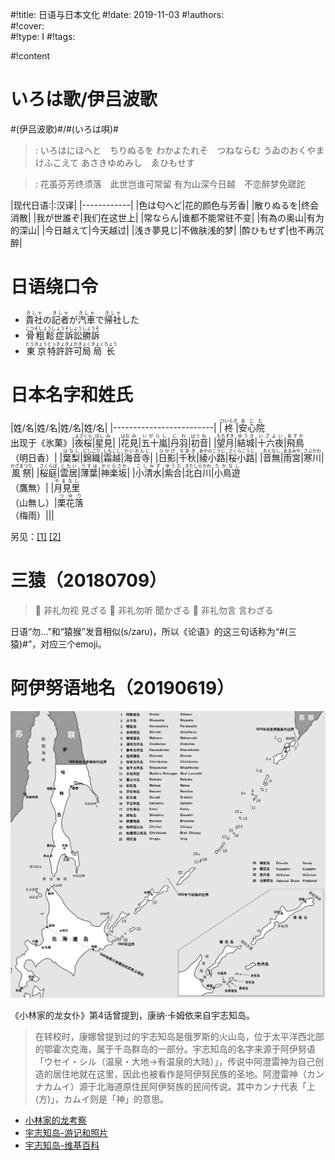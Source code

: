 #!title:    日语与日本文化
#!date:     2019-11-03
#!authors:  
#!cover:    
#!type:     I
#!tags:     

#!content

# いろは歌/伊吕波歌

#(伊吕波歌)#/#(いろは唄)#

> : いろはにほへと　ちりぬるを
わかよたれそ　つねならむ
うゐのおくやま　けふこえて
あさきゆめみし　ゑひもせす

> : 花虽芬芳终须落　此世岂谁可常留
有为山深今日越　不恋醉梦免蹉跎

|现代日语:|:汉译|
|------------|
|色は匂へど|花的颜色与芳香|
|散りぬるを|终会消散|
|我が世誰ぞ|我们在这世上|
|常ならん|谁都不能常驻不变|
|有為の奥山|有为的深山|
|今日越えて|今天越过|
|浅き夢見じ|不做肤浅的梦|
|酔ひもせず|也不再沉醉|

# 日语绕口令

- <ruby>貴社<rt>きしゃ</rt></ruby>の<ruby>記者<rt>きしゃ</rt></ruby>が<ruby>汽車<rt>きしゃ</rt></ruby>で<ruby>帰社<rt>きしゃ</rt></ruby>した
- <ruby>骨粗鬆症<rt>こつそしょうしょう</rt></ruby><ruby>訴訟<rt>そしょう</rt></ruby><ruby>勝訴<rt>しょうそ</rt></ruby>
- <ruby>東京<rt>とうきょう</rt></ruby><ruby>特許<rt>とっきょ</rt></ruby><ruby>許可局<rt>きょかきょく</rt></ruby><ruby>局长<rt>きょくちょう</rt></ruby>

# 日本名字和姓氏

|姓/名|姓/名|姓/名|姓/名|
|-------------------------|
|<ruby>柊<rt>ひいらぎ</rt></ruby>|<ruby>安心院<rt>あじむ</rt></ruby><br>出现于《氷菓》|<ruby>夜桜<rt>よざくら</rt></ruby>|<ruby>星<rt>ほし</rt>見<rt>み</rt></ruby>|
|<ruby>花<rt>はな</rt>見<rt>み</rt></ruby>|<ruby>五十嵐<rt>いがらし</rt></ruby>|<ruby>丹羽<rt>にわ</rt></ruby>|<ruby>初<rt>はつ</rt>音<rt>ね</rt></ruby>|
|<ruby>望月<rt>もちずき</rt></ruby>|<ruby>結城<rt>ゆうき</rt></ruby>|<ruby>十六夜<rt>いざよい</rt></ruby>|<ruby>飛鳥<rt>あすか</rt></ruby><br>（明日香）|
|<ruby>葉梨<rt>はなし</rt></ruby>|<ruby>錦織<rt>にしごり</rt></ruby>|<ruby>霜越<rt>しもこし</rt></ruby>|<ruby>海音寺<rt>かいおんじ</rt></ruby>|
|<ruby>日影<rt>ひかげ</rt></ruby>|<ruby>千秋<rt>ちあき</rt></ruby>|<ruby>綾小路<rt>あやのこうじ</rt></ruby>|<ruby>桜小路<rt>さくらこうじ</rt></ruby>|
|<ruby>音無<rt>おとなし</rt></ruby>|<ruby>雨宮<rt>あまみや</rt></ruby>|<ruby>寒川<rt>さぶかわ</rt></ruby>|<ruby>風祭<rt>かざまつり</rt></ruby>|
|<ruby>桜庭<rt>さくらば</rt></ruby>|<ruby>雲居<rt>くもい</rt></ruby>|<ruby>薄葉<rt>うすは</rt></ruby>|<ruby>神楽坂<rt>かぐらさか</rt></ruby>|
|<ruby>小清水<rt>こしみず</rt></ruby>|<ruby>紫合<rt>ゆうだ</rt></ruby>|<ruby>北白川<rt>きたしらかわ</rt></ruby>|<ruby>小鳥遊<rt>たかなし</rt></ruby><br>（鷹無）|
|<ruby>月見里<rt>やまなし</rt></ruby><br>（山無し）|<ruby>栗花落<rt>つゆり</rt></ruby><br>（梅雨）|||

另见：[[1]](http://www.myshop.co.jp/japancal/fname/name.htm) [[2]](https://xn--o9j533hngbh5ntq5c.com/archives/52)

# 三猿（20180709）

> 🙈 非礼勿视  見ざる
🙉 非礼勿听  聞かざる
🙊 非礼勿言  言わざる

日语“勿…”和“猿猴”发音相似(s/zaru)，所以《论语》的这三句话称为“#(三猿)#”，对应三个emoji。

# 阿伊努语地名（20190619）

![千岛群岛](./image/assets/I/kuril.jpg)

《小林家的龙女仆》第4话曾提到，康纳·卡姆依来自宇志知岛。

> 在转校时，康娜曾提到过的宇志知岛是俄罗斯的火山岛，位于太平洋西北部的鄂霍次克海，属于千岛群岛的一部分。宇志知岛的名字来源于阿伊努语「ウセイ・シル（温泉・大地→有温泉的大陆）」，传说中阿澄雷神为自己创造的居住地就在这里，因此也被看作是阿伊努民族的圣地。阿澄雷神（カンナカムイ）源于北海道原住民阿伊努族的民间传说。其中カンナ代表「上(方)」，カムイ则是「神」的意思。

+ [小林家的龙考察](https://zhuanlan.zhihu.com/p/25373171)
+ [宇志知岛-游记和照片](https://eugene.kaspersky.com.cn/2014/08/27/14%E5%8F%B7%E5%B2%9B%E5%B1%BF%EF%BC%9A%E5%AE%87%E5%BF%97%E7%9F%A5%E5%B2%9B%EF%BC%88ushishir%EF%BC%89/)
+ [宇志知岛-维基百科](https://ja.wikipedia.org/wiki/%E5%AE%87%E5%BF%97%E7%9F%A5%E5%B3%B6)
